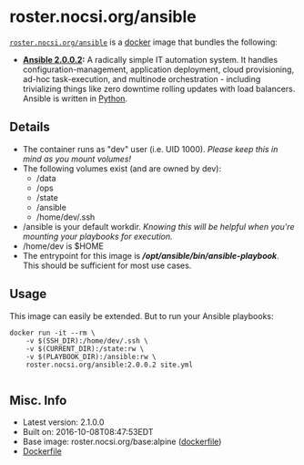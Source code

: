 # roster.nocsi.org/ansible  

[`roster.nocsi.org/ansible`][1] is a [docker][2] image that bundles the following:  
* **[Ansible 2.0.0.2][3]:** A radically simple IT automation system. It handles configuration-management, application deployment, cloud provisioning, ad-hoc task-execution, and multinode orchestration - including trivializing things like zero downtime rolling updates with load balancers. Ansible is written in [Python](https://www.python.org/).    

## Details
* The container runs as "dev" user (i.e. UID 1000). *Please keep this in mind as you mount volumes!* 
* The following volumes exist (and are owned by dev):  
  - /data
  - /ops
  - /state
  - /ansible
  - /home/dev/.ssh
* /ansible is your default workdir. *Knowing this will be helpful when you're mounting your playbooks for execution.*   
* /home/dev is $HOME
* The entrypoint for this image is ***/opt/ansible/bin/ansible-playbook***.  This should be sufficient for most use cases.

## Usage 
This image can easily be extended.  But to run your Ansible playbooks:

````
docker run -it --rm \
	-v $(SSH_DIR):/home/dev/.ssh \
	-v $(CURRENT_DIR):/state:rw \
	-v $(PLAYBOOK_DIR):/ansible:rw \
	roster.nocsi.org/ansible:2.0.0.2 site.yml
		
````

## Misc. Info 
* Latest version: 2.1.0.0   
* Built on: 2016-10-08T08:47:53EDT   
* Base image: roster.nocsi.org/base:alpine ([dockerfile][6])  
* [Dockerfile][7]

[1]: https://hub.docker.com/r/roster.nocsi.org/ansible/   
[2]: https://docker.com 
[3]: http://www.ansible.com/home  
[4]: https://galaxy.ansible.com/list#/roles/464    
[5]: https://github.com/geerlingguy
[6]: https://github.com/nocsigroup/dockerfiles/blob/master/base/alpine
[7]: https://github.com/nocsigroup/dockerfiles/tree/master/ansible
